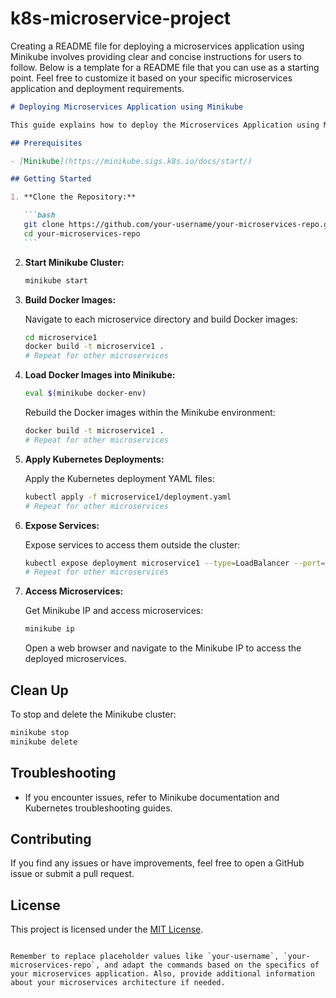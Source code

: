 # k8s-microservice-project

Creating a README file for deploying a microservices application using Minikube involves providing clear and concise instructions for users to follow. Below is a template for a README file that you can use as a starting point. Feel free to customize it based on your specific microservices application and deployment requirements.

````markdown
# Deploying Microservices Application using Minikube

This guide explains how to deploy the Microservices Application using Minikube. This example assumes you have Minikube installed and configured on your machine.

## Prerequisites

- [Minikube](https://minikube.sigs.k8s.io/docs/start/)

## Getting Started

1. **Clone the Repository:**

   ```bash
   git clone https://github.com/your-username/your-microservices-repo.git
   cd your-microservices-repo
   ```
````

2. **Start Minikube Cluster:**

   ```bash
   minikube start
   ```

3. **Build Docker Images:**

   Navigate to each microservice directory and build Docker images:

   ```bash
   cd microservice1
   docker build -t microservice1 .
   # Repeat for other microservices
   ```

4. **Load Docker Images into Minikube:**

   ```bash
   eval $(minikube docker-env)
   ```

   Rebuild the Docker images within the Minikube environment:

   ```bash
   docker build -t microservice1 .
   # Repeat for other microservices
   ```

5. **Apply Kubernetes Deployments:**

   Apply the Kubernetes deployment YAML files:

   ```bash
   kubectl apply -f microservice1/deployment.yaml
   # Repeat for other microservices
   ```

6. **Expose Services:**

   Expose services to access them outside the cluster:

   ```bash
   kubectl expose deployment microservice1 --type=LoadBalancer --port=80
   # Repeat for other microservices
   ```

7. **Access Microservices:**

   Get Minikube IP and access microservices:

   ```bash
   minikube ip
   ```

   Open a web browser and navigate to the Minikube IP to access the deployed microservices.

## Clean Up

To stop and delete the Minikube cluster:

```bash
minikube stop
minikube delete
```

## Troubleshooting

- If you encounter issues, refer to Minikube documentation and Kubernetes troubleshooting guides.

## Contributing

If you find any issues or have improvements, feel free to open a GitHub issue or submit a pull request.

## License

This project is licensed under the [MIT License](LICENSE).

```

Remember to replace placeholder values like `your-username`, `your-microservices-repo`, and adapt the commands based on the specifics of your microservices application. Also, provide additional information about your microservices architecture if needed.
```
